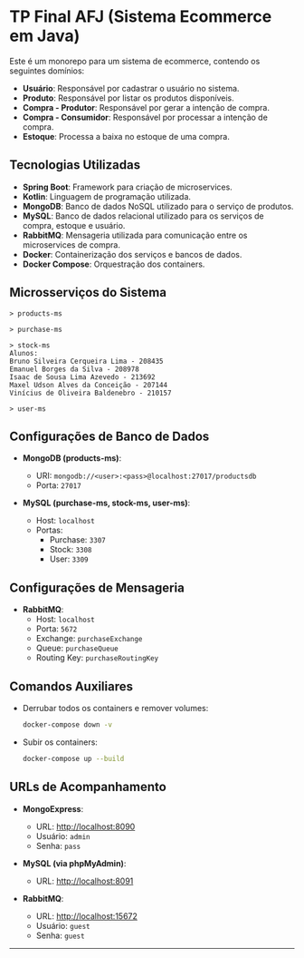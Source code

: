 # TP Final AFJ (Sistema Ecommerce em Java)

Este é um monorepo para um sistema de ecommerce, contendo os seguintes domínios:

- **Usuário**: Responsável por cadastrar o usuário no sistema.
- **Produto**: Responsável por listar os produtos disponíveis.
- **Compra - Produtor**: Responsável por gerar a intenção de compra.
- **Compra - Consumidor**: Responsável por processar a intenção de compra.
- **Estoque**: Processa a baixa no estoque de uma compra.

## Tecnologias Utilizadas

- **Spring Boot**: Framework para criação de microservices.
- **Kotlin**: Linguagem de programação utilizada.
- **MongoDB**: Banco de dados NoSQL utilizado para o serviço de produtos.
- **MySQL**: Banco de dados relacional utilizado para os serviços de compra, estoque e usuário.
- **RabbitMQ**: Mensageria utilizada para comunicação entre os microservices de compra.
- **Docker**: Containerização dos serviços e bancos de dados.
- **Docker Compose**: Orquestração dos containers.

## Microsserviços do Sistema

```plaintext
> products-ms

> purchase-ms

> stock-ms
Alunos:
Bruno Silveira Cerqueira Lima - 208435
Emanuel Borges da Silva - 208978
Isaac de Sousa Lima Azevedo - 213692
Maxel Udson Alves da Conceição - 207144
Vinícius de Oliveira Baldenebro - 210157

> user-ms
```

## Configurações de Banco de Dados

- **MongoDB (products-ms)**:

  - URI: `mongodb://<user>:<pass>@localhost:27017/productsdb`
  - Porta: `27017`

- **MySQL (purchase-ms, stock-ms, user-ms)**:
  - Host: `localhost`
  - Portas:
    - Purchase: `3307`
    - Stock: `3308`
    - User: `3309`

## Configurações de Mensageria

- **RabbitMQ**:
  - Host: `localhost`
  - Porta: `5672`
  - Exchange: `purchaseExchange`
  - Queue: `purchaseQueue`
  - Routing Key: `purchaseRoutingKey`

## Comandos Auxiliares

- Derrubar todos os containers e remover volumes:

  ```bash
  docker-compose down -v
  ```

- Subir os containers:
  ```bash
  docker-compose up --build
  ```

## URLs de Acompanhamento

- **MongoExpress**:

  - URL: [http://localhost:8090](http://localhost:8090)
  - Usuário: `admin`
  - Senha: `pass`

- **MySQL (via phpMyAdmin)**:

  - URL: [http://localhost:8091](http://localhost:8091)

- **RabbitMQ**:
  - URL: [http://localhost:15672](http://localhost:15672)
  - Usuário: `guest`
  - Senha: `guest`

---
